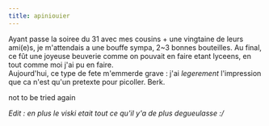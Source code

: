 ```yaml
---
title: apiniouier
---
```


Ayant passe la soiree du 31 avec mes cousins + une vingtaine de leurs ami(e)s,
je m'attendais a une bouffe sympa, 2~3 bonnes bouteilles. Au final, ce fût une
joyeuse beuverie comme on pouvait en faire etant lyceens, en tout comme moi
j'ai pu en faire.  
Aujourd'hui, ce type de fete m'emmerde grave : j'ai _legerement_ l'impression
que ca n'est qu'un pretexte pour picoller. Berk.

not to be tried again

_Edit : en plus le viski etait tout ce qu'il y'a de plus degueulasse :/_

